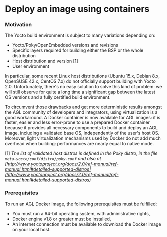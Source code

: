 # Deploy an image using containers

### Motivation

The Yocto build environment is subject to many variations depending on:

-   Yocto/Poky/OpenEmbedded versions and revisions
-   Specific layers required for building either the BSP or the whole
    distribution
-   Host distribution and version [1]
-   User environment

In particular, some recent Linux host distributions (Ubuntu 15.x, Debian
8.x, OpenSUSE 42.x, CentOS 7.x) do not officially support building with
Yocto 2.0. Unfortunately, there's no easy solution to solve this kind of
problem: we will still observe for quite a long time a significant gap
between the latest OS versions and a fully certified build environment.

To circumvent those drawbacks and get more deterministic results amongst
the AGL community of developers and integrators, using virtualization is
a good workaround. A Docker container is now available for AGL images:
it is faster, easier and less error-prone to use a prepared Docker
container because it provides all necessary components to build and
deploy an AGL image, including a validated base OS, independently of the
user's host OS. Moreover, light virtualization mechanisms used by Docker
do not add much overhead when building: performances are nearly equal to
native mode.

[1] *The list of validated host distros is defined in the Poky distro, in
the file `meta-yocto/conf/distro/poky.conf` and also at [http://www.yoctoproject.org/docs/2.0/ref-manual/ref-manual.html#detailed-supported-distros](http://www.yoctoproject.org/docs/2.0/ref-manual/ref-manual.html#detailed-supported-distros)*


### Prerequisites

To run an AGL Docker image, the following prerequisites must be
fulfilled:

-   You must run a 64-bit operating system, with administrative rights,
-   Docker engine v1.8 or greater must be installed,
-   An internet connection must be available to download the Docker
    image on your local host.
